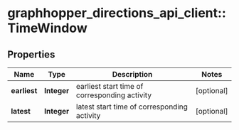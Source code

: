 # graphhopper_directions_api_client::TimeWindow

## Properties
Name | Type | Description | Notes
------------ | ------------- | ------------- | -------------
**earliest** | **Integer** | earliest start time of corresponding activity | [optional] 
**latest** | **Integer** | latest start time of corresponding activity | [optional] 


